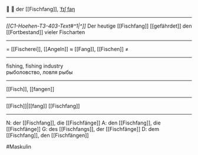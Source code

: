 🎣 🔵 der [[Fischfang]], [ˈfɪʃˌfaŋ](https://youglish.com/pronounce/Fischfang/german)

---
*[[C1-Hoehen-T3-403-Text#^1|^]]* Der heutige [[Fischfang]] [[gefährdet]] den [[Fortbestand]] vieler Fischarten

---
= [[Fischerei]], [[Angeln]]
≈ [[Fang]], [[Fischen]]
≠

---
fishing, fishing industry  
рыболовство, ловля рыбы

---
[[Fisch]], [[fangen]]

---
[[Fisch]]|[[fang]]
[[Fischfang]]


---
N: der [[Fischfang]], die [[Fischfänge]]
A: den [[Fischfang]], die [[Fischfänge]]
G: des [[Fischfangs]], der [[Fischfänge]]
D: dem [[Fischfang]], den [[Fischfängen]]

#Maskulin 